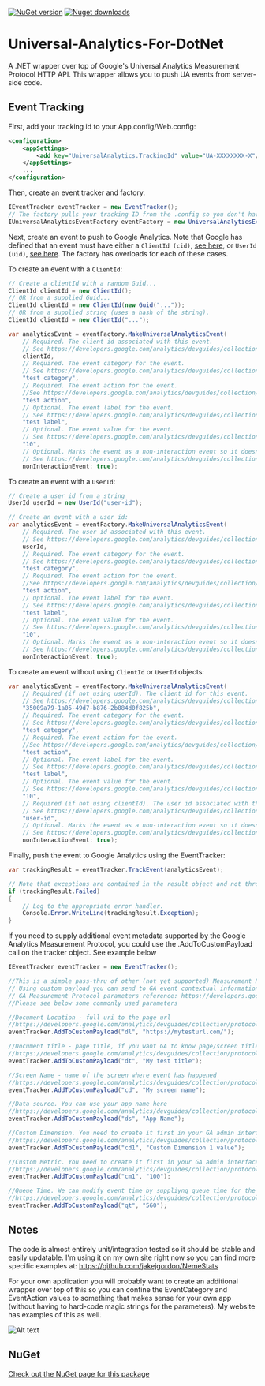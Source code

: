 [![NuGet version](http://img.shields.io/nuget/v/UniversalAnalyticsMeasurementProtocolWrapper.svg)](https://www.nuget.org/packages/UniversalAnalyticsMeasurementProtocolWrapper/)
[![Nuget downloads](http://img.shields.io/nuget/dt/UniversalAnalyticsMeasurementProtocolWrapper.svg)](http://www.nuget.org/packages/UniversalAnalyticsMeasurementProtocolWrapper/)

Universal-Analytics-For-DotNet
==============================

A .NET wrapper over top of Google's Universal Analytics Measurement Protocol HTTP API. This wrapper allows you to push UA events from server-side code.

## Event Tracking

First, add your tracking id to your App.config/Web.config:
```xml
<configuration>
	<appSettings>
		<add key="UniversalAnalytics.TrackingId" value="UA-XXXXXXXX-X"/>
	</appSettings>
    ...
</configuration>
```

Then, create an event tracker and factory.
```c#
IEventTracker eventTracker = new EventTracker();
// The factory pulls your tracking ID from the .config so you don't have to.
IUniversalAnalyticsEventFactory eventFactory = new UniversalAnalyticsEventFactory();
```

Next, create an event to push to Google Analytics. Note that Google has defined that an event must have either a `ClientId (cid)`, [see here](https://developers.google.com/analytics/devguides/collection/protocol/v1/parameters#cid), or `UserId (uid)`, [see here](https://developers.google.com/analytics/devguides/collection/protocol/v1/parameters#uid). The factory has overloads for each of these cases.

To create an event with a `ClientId`:

```c#
// Create a clientId with a random Guid...
ClientId clientId = new ClientId();
// OR from a supplied Guid...
ClientId clientId = new ClientId(new Guid("..."));
// OR from a supplied string (uses a hash of the string).
ClientId clientId = new ClientId("...");

var analyticsEvent = eventFactory.MakeUniversalAnalyticsEvent(
	// Required. The client id associated with this event.
	// See https://developers.google.com/analytics/devguides/collection/protocol/v1/parameters#cid for details.
	clientId,
	// Required. The event category for the event. 
	// See https://developers.google.com/analytics/devguides/collection/protocol/v1/parameters#ec for details.
	"test category",
	// Required. The event action for the event. 
	//See https://developers.google.com/analytics/devguides/collection/protocol/v1/parameters#ea for details.
	"test action",
	// Optional. The event label for the event.
	// See https://developers.google.com/analytics/devguides/collection/protocol/v1/parameters#el for details.
	"test label",
	// Optional. The event value for the event.
	// See https://developers.google.com/analytics/devguides/collection/protocol/v1/parameters#ev for details.
	"10",
	// Optional. Marks the event as a non-interaction event so it doesn't impact the bounce rate calculation.
	// See https://developers.google.com/analytics/devguides/collection/protocol/v1/parameters#ni for details. 
	nonInteractionEvent: true);
```

To create an event with a `UserId`:

```c#
// Create a user id from a string
UserId userId = new UserId("user-id");

// Create an event with a user id:
var analyticsEvent = eventFactory.MakeUniversalAnalyticsEvent(
	// Required. The user id associated with this event.
	// See https://developers.google.com/analytics/devguides/collection/protocol/v1/parameters#uid for details.
	userId,
	// Required. The event category for the event. 
	// See https://developers.google.com/analytics/devguides/collection/protocol/v1/parameters#ec for details.
	"test category",
	// Required. The event action for the event. 
	//See https://developers.google.com/analytics/devguides/collection/protocol/v1/parameters#ea for details.
	"test action",
	// Optional. The event label for the event.
	// See https://developers.google.com/analytics/devguides/collection/protocol/v1/parameters#el for details.
	"test label",
	// Optional. The event value for the event.
	// See https://developers.google.com/analytics/devguides/collection/protocol/v1/parameters#ev for details.
	"10",
	// Optional. Marks the event as a non-interaction event so it doesn't impact the bounce rate calculation.
	// See https://developers.google.com/analytics/devguides/collection/protocol/v1/parameters#ni for details. 
	nonInteractionEvent: true);
```

To create an event without using `ClientId` or `UserId` objects:

```c#
var analyticsEvent = eventFactory.MakeUniversalAnalyticsEvent(
	// Required (if not using userId). The client id for this event. 
	// See https://developers.google.com/analytics/devguides/collection/protocol/v1/parameters#cid for details.
	"35009a79-1a05-49d7-b876-2b884d0f825b",
	// Required. The event category for the event. 
	// See https://developers.google.com/analytics/devguides/collection/protocol/v1/parameters#ec for details.
	"test category",
	// Required. The event action for the event. 
	//See https://developers.google.com/analytics/devguides/collection/protocol/v1/parameters#ea for details.
	"test action",
	// Optional. The event label for the event.
	// See https://developers.google.com/analytics/devguides/collection/protocol/v1/parameters#el for details.
	"test label",
	// Optional. The event value for the event.
	// See https://developers.google.com/analytics/devguides/collection/protocol/v1/parameters#ev for details.
	"10",
	// Required (if not using clientId). The user id associated with this event.
	// See https://developers.google.com/analytics/devguides/collection/protocol/v1/parameters#uid for details.
	"user-id",
	// Optional. Marks the event as a non-interaction event so it doesn't impact the bounce rate calculation.
	// See https://developers.google.com/analytics/devguides/collection/protocol/v1/parameters#ni for details. 
	nonInteractionEvent: true);
```

Finally, push the event to Google Analytics using the EventTracker:

```c#
var trackingResult = eventTracker.TrackEvent(analyticsEvent);

// Note that exceptions are contained in the result object and not thrown for stability.
if (trackingResult.Failed)
{
	// Log to the appropriate error handler.
	Console.Error.WriteLine(trackingResult.Exception);
}
```


If you need to supply additional event metadata supported by the Google Analytics Measurement Protocol, you could use the .AddToCustomPayload call on the tracker object. See example below

```c#
IEventTracker eventTracker = new EventTracker();

//This is a simple pass-thru of other (not yet supported) Measurement Protocol fields which are not directly related to the Event tracking but might come handy
// Using custom payload you can send to GA event contextual information such as page or screen where event happened, Custom Dimensions, Custom Metrics
// GA Measurement Protocol parameters reference: https://developers.google.com/analytics/devguides/collection/protocol/v1/parameters
//Please see below some commonly used parameters

//Document Location - full uri to the page url
//https://developers.google.com/analytics/devguides/collection/protocol/v1/parameters#dl
eventTracker.AddToCustomPayload("dl", "https://mytesturl.com/");

//Document title - page title, if you want GA to know page/screen title where event has happened
//https://developers.google.com/analytics/devguides/collection/protocol/v1/parameters#dt
eventTracker.AddToCustomPayload("dt", "My test title");

//Screen Name - name of the screen where event has happened
//https://developers.google.com/analytics/devguides/collection/protocol/v1/parameters#cd
eventTracker.AddToCustomPayload("cd", "My screen name");

//Data source. You can use your app name here
//https://developers.google.com/analytics/devguides/collection/protocol/v1/parameters#ds
eventTracker.AddToCustomPayload("ds", "App Name");

//Custom Dimension. You need to create it first in your GA admin interface
//https://developers.google.com/analytics/devguides/collection/protocol/v1/parameters#cd_
eventTracker.AddToCustomPayload("cd1", "Custom Dimension 1 value");

//Custom Metric. You need to create it first in your GA admin interface
//https://developers.google.com/analytics/devguides/collection/protocol/v1/parameters#cm_
eventTracker.AddToCustomPayload("cm1", "100");

//Queue Time. We can modify event time by suppliyng queue time for the hit up to 4 hours in milliseconds
//https://developers.google.com/analytics/devguides/collection/protocol/v1/parameters#qt
eventTracker.AddToCustomPayload("qt", "560");
```


## Notes
The code is almost entirely unit/integration tested so it should be stable and easily updatable. I'm using it on my own site right now so you can find more specific examples at: https://github.com/jakejgordon/NemeStats 

For your own application you will probably want to create an additional wrapper over top of this so you can confine the EventCategory and EventAction values to something that makes sense for your own app (without having to hard-code magic strings for the parameters). My website has examples of this as well.

![Alt text](https://raw.githubusercontent.com/jakejgordon/Universal-Analytics-For-DotNet/master/universal_analytics_realtime_events_screenshot.jpg?raw=true "Screenshot of Real-Time Events After Pushing Data")

## NuGet
[Check out the NuGet page for this package](https://www.nuget.org/packages/UniversalAnalyticsMeasurementProtocolWrapper/)
